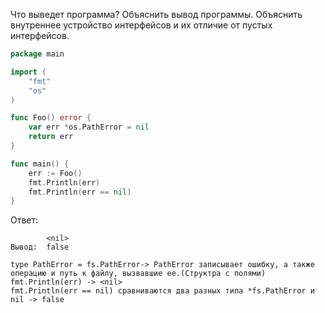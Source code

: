Что выведет программа? Объяснить вывод программы. Объяснить внутреннее устройство интерфейсов и их отличие от пустых интерфейсов.

```go
package main

import (
	"fmt"
	"os"
)

func Foo() error {
	var err *os.PathError = nil
	return err
}

func main() {
	err := Foo()
	fmt.Println(err)
	fmt.Println(err == nil)
}
```

Ответ:
```
		<nil>
Вывод: 	false

type PathError = fs.PathError-> PathError записывает ошибку, а также операцию и путь к файлу, вызвавшие ее.(Структра с полями)
fmt.Println(err) -> <nil>
fmt.Println(err == nil) сравниваются два разных типа *fs.PathError и nil -> false
```
